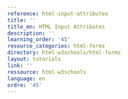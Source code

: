 ```yaml
---
reference: html-input-attributes
title: ''
title_en: HTML Input Attributes
description: ''
learning_order: '45'
resource_categories: html-forms
directory: html-w3schools/html-forms
layout: tutorials
link: ''
ressource: html-w3schools
language: en
ordre: '45'
---
```

